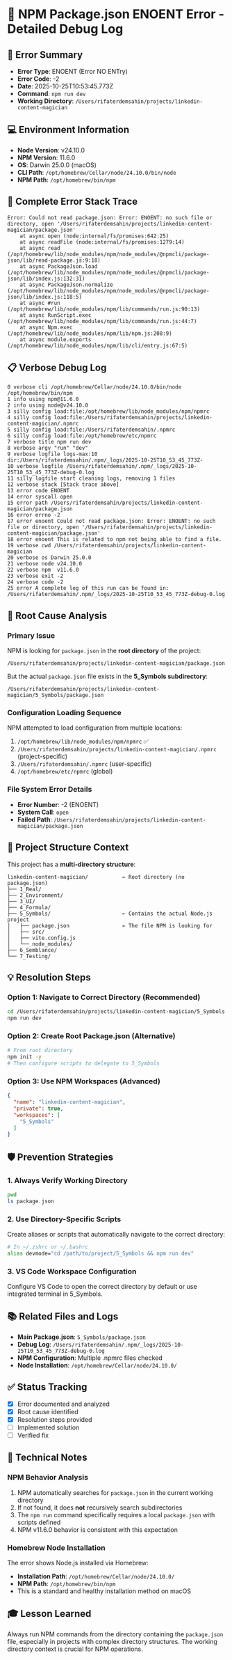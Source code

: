 # 🚨 NPM Package.json ENOENT Error - Detailed Debug Log

## 📝 Error Summary

*   **Error Type**: ENOENT (Error NO ENTry)
*   **Error Code**: -2
*   **Date**: 2025-10-25T10:53:45.773Z
*   **Command**: `npm run dev`
*   **Working Directory**: `/Users/rifaterdemsahin/projects/linkedin-content-magician`

## 💻 Environment Information

*   **Node Version**: v24.10.0
*   **NPM Version**: 11.6.0
*   **OS**: Darwin 25.0.0 (macOS)
*   **CLI Path**: `/opt/homebrew/Cellar/node/24.10.0/bin/node`
*   **NPM Path**: `/opt/homebrew/bin/npm`

## 📜 Complete Error Stack Trace

    Error: Could not read package.json: Error: ENOENT: no such file or directory, open '/Users/rifaterdemsahin/projects/linkedin-content-magician/package.json'
        at async open (node:internal/fs/promises:642:25)
        at async readFile (node:internal/fs/promises:1279:14)
        at async read (/opt/homebrew/lib/node_modules/npm/node_modules/@npmcli/package-json/lib/read-package.js:9:18)
        at async PackageJson.load (/opt/homebrew/lib/node_modules/npm/node_modules/@npmcli/package-json/lib/index.js:132:31)
        at async PackageJson.normalize (/opt/homebrew/lib/node_modules/npm/node_modules/@npmcli/package-json/lib/index.js:118:5)
        at async #run (/opt/homebrew/lib/node_modules/npm/lib/commands/run.js:90:13)
        at async RunScript.exec (/opt/homebrew/lib/node_modules/npm/lib/commands/run.js:44:7)
        at async Npm.exec (/opt/homebrew/lib/node_modules/npm/lib/npm.js:208:9)
        at async module.exports (/opt/homebrew/lib/node_modules/npm/lib/cli/entry.js:67:5)

## 📋 Verbose Debug Log

    0 verbose cli /opt/homebrew/Cellar/node/24.10.0/bin/node /opt/homebrew/bin/npm
    1 info using npm@11.6.0
    2 info using node@v24.10.0
    3 silly config load:file:/opt/homebrew/lib/node_modules/npm/npmrc
    4 silly config load:file:/Users/rifaterdemsahin/projects/linkedin-content-magician/.npmrc
    5 silly config load:file:/Users/rifaterdemsahin/.npmrc
    6 silly config load:file:/opt/homebrew/etc/npmrc
    7 verbose title npm run dev
    8 verbose argv "run" "dev"
    9 verbose logfile logs-max:10 dir:/Users/rifaterdemsahin/.npm/_logs/2025-10-25T10_53_45_773Z-
    10 verbose logfile /Users/rifaterdemsahin/.npm/_logs/2025-10-25T10_53_45_773Z-debug-0.log
    11 silly logfile start cleaning logs, removing 1 files
    12 verbose stack [Stack trace above]
    13 error code ENOENT
    14 error syscall open
    15 error path /Users/rifaterdemsahin/projects/linkedin-content-magician/package.json
    16 error errno -2
    17 error enoent Could not read package.json: Error: ENOENT: no such file or directory, open '/Users/rifaterdemsahin/projects/linkedin-content-magician/package.json'
    18 error enoent This is related to npm not being able to find a file.
    19 verbose cwd /Users/rifaterdemsahin/projects/linkedin-content-magician
    20 verbose os Darwin 25.0.0
    21 verbose node v24.10.0
    22 verbose npm  v11.6.0
    23 verbose exit -2
    24 verbose code -2
    25 error A complete log of this run can be found in: /Users/rifaterdemsahin/.npm/_logs/2025-10-25T10_53_45_773Z-debug-0.log

## 🧐 Root Cause Analysis

### Primary Issue

NPM is looking for `package.json` in the **root directory** of the project:

    /Users/rifaterdemsahin/projects/linkedin-content-magician/package.json

But the actual `package.json` file exists in the **5_Symbols subdirectory**:

    /Users/rifaterdemsahin/projects/linkedin-content-magician/5_Symbols/package.json

### Configuration Loading Sequence

NPM attempted to load configuration from multiple locations:

1.  `/opt/homebrew/lib/node_modules/npm/npmrc` ✅
2.  `/Users/rifaterdemsahin/projects/linkedin-content-magician/.npmrc` (project-specific)
3.  `/Users/rifaterdemsahin/.npmrc` (user-specific)
4.  `/opt/homebrew/etc/npmrc` (global)

### File System Error Details

*   **Error Number**: -2 (ENOENT)
*   **System Call**: `open`
*   **Failed Path**: `/Users/rifaterdemsahin/projects/linkedin-content-magician/package.json`

## 📂 Project Structure Context

This project has a **multi-directory structure**:

    linkedin-content-magician/           ← Root directory (no package.json)
    ├── 1_Real/
    ├── 2_Environment/
    ├── 3_UI/
    ├── 4_Formula/
    ├── 5_Symbols/                       ← Contains the actual Node.js project
    │   ├── package.json                 ← The file NPM is looking for
    │   ├── src/
    │   ├── vite.config.js
    │   └── node_modules/
    ├── 6_Semblance/
    └── 7_Testing/

## 💡 Resolution Steps

### Option 1: Navigate to Correct Directory (Recommended)

```bash
cd /Users/rifaterdemsahin/projects/linkedin-content-magician/5_Symbols
npm run dev
```

### Option 2: Create Root Package.json (Alternative)

```bash
# From root directory
npm init -y
# Then configure scripts to delegate to 5_Symbols
```

### Option 3: Use NPM Workspaces (Advanced)

```json
{
  "name": "linkedin-content-magician",
  "private": true,
  "workspaces": [
    "5_Symbols"
  ]
}
```

## 🛡️ Prevention Strategies

### 1. Always Verify Working Directory

```bash
pwd
ls package.json
```

### 2. Use Directory-Specific Scripts

Create aliases or scripts that automatically navigate to the correct directory:

```bash
# In ~/.zshrc or ~/.bashrc
alias devmode="cd /path/to/project/5_Symbols && npm run dev"
```

### 3. VS Code Workspace Configuration

Configure VS Code to open the correct directory by default or use integrated terminal in 5_Symbols.

## 📚 Related Files and Logs

*   **Main Package.json**: `5_Symbols/package.json`
*   **Debug Log**: `/Users/rifaterdemsahin/.npm/_logs/2025-10-25T10_53_45_773Z-debug-0.log`
*   **NPM Configuration**: Multiple .npmrc files checked
*   **Node Installation**: `/opt/homebrew/Cellar/node/24.10.0/`

## ✅ Status Tracking

*   [x] Error documented and analyzed
*   [x] Root cause identified
*   [x] Resolution steps provided
*   [ ] Implemented solution
*   [ ] Verified fix

## 🧠 Technical Notes

### NPM Behavior Analysis

1.  NPM automatically searches for `package.json` in the current working directory
2.  If not found, it does **not** recursively search subdirectories
3.  The `npm run` command specifically requires a local `package.json` with scripts defined
4.  NPM v11.6.0 behavior is consistent with this expectation

### Homebrew Node Installation

The error shows Node.js installed via Homebrew:

*   **Installation Path**: `/opt/homebrew/Cellar/node/24.10.0/`
*   **NPM Path**: `/opt/homebrew/bin/npm`
*   This is a standard and healthy installation method on macOS

## 🎓 Lesson Learned

Always run NPM commands from the directory containing the `package.json` file, especially in projects with complex directory structures. The working directory context is crucial for NPM operations.

